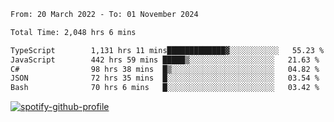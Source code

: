 <!--START_SECTION:waka-->

```txt
From: 20 March 2022 - To: 01 November 2024

Total Time: 2,048 hrs 6 mins

TypeScript        1,131 hrs 11 mins█████████████▓░░░░░░░░░░░   55.23 %
JavaScript        442 hrs 59 mins █████▒░░░░░░░░░░░░░░░░░░░   21.63 %
C#                98 hrs 38 mins  █▒░░░░░░░░░░░░░░░░░░░░░░░   04.82 %
JSON              72 hrs 35 mins  █░░░░░░░░░░░░░░░░░░░░░░░░   03.54 %
Bash              70 hrs 6 mins   █░░░░░░░░░░░░░░░░░░░░░░░░   03.42 %
```

<!--END_SECTION:waka-->
[![spotify-github-profile](https://spotify-github-profile.vercel.app/api/view?uid=c00zprrvy9xiloa9qnco3hmng&cover_image=true&theme=novatorem&show_offline=false&background_color=121212&bar_color=53b14f&bar_color_cover=false)](https://spotify-github-profile.vercel.app/api/view?uid=c00zprrvy9xiloa9qnco3hmng&redirect=true)



